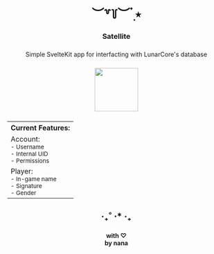 <h1 align="center">︶꒷꒦︶ ๋࣭ ⭑</h1>

###

<h3 align="center">Satellite</h3>

###

<p align="center">Simple SvelteKit app for interfacting with LunarCore's database</p>

###

<div align="center">
  <img height="100" src="replace-this-when-logo-upload"  />
</div>

###

<div align="center">
    <table align="center">
        <tr>
            <th> Current Features: </th>
        </tr>
        <tr>
            <td align="justify">Account: <br>
            <sub>- Username </sub> <br>
            <sub>- Internal UID </sub> <br>
            <sub>- Permissions </sub> <br>
            </td>
        </tr>
        <tr>
            <td align="justify">Player: <br>
            <sub>- In-game name </sub> <br>
            <sub>- Signature </sub> <br>
            <sub>- Gender </sub> <br>
            </td>
        </tr>
    </table>
</div>

###

<h2 align="center">‧₊˚ ⋅* ‧₊</h2>

###

<h4 align="center">with ♡︎ <br> by nana</h4>
<br clear="both">

###